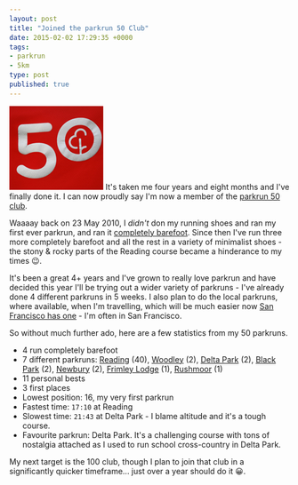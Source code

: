 ```yaml
---
layout: post
title: "Joined the parkrun 50 Club"
date: 2015-02-02 17:29:35 +0000
tags:
- parkrun
- 5km
type: post
published: true
---
```

<img class="alignleft" src="/img/parkrun50.jpg" alt="parkrun 50 club" width="169" height="151" /> It's taken me four years and eight months and I've finally done it.  I can now proudly say I'm now a member of the [parkrun 50 club](http://www.parkrun.com/about/our-clubs/50club/).

Waaaay back on 23 May 2010, I _didn't_ don my running shoes and ran my first ever parkrun, and ran it [completely barefoot](/reading-parkrun-barefoot).  Since then I've run three more completely barefoot and all the rest in a variety of minimalist shoes - the stony & rocky parts of the Reading course became a hinderance to my times :wink:.

<!--more-->
It's been a great 4+ years and I've grown to really love parkrun and have decided this year I'll be trying out a wider variety of parkruns - I've already done 4 different parkruns in 5 weeks.  I also plan to do the local parkruns, where available, when I'm travelling, which will be much easier now [San Francisco has one](http://www.parkrun.us/crissyfield/) - I'm often in San Francisco.

So without much further ado, here are a few statistics from my 50 parkruns.

* 4 run completely barefoot
* 7 different parkruns: [Reading](http://www.parkrun.org.uk/reading/) (40), [Woodley](http://www.parkrun.org.uk/woodley/) (2), [Delta Park](http://www.parkrun.co.za/delta/) (2), [Black Park](http://www.parkrun.org.uk/black-park/) (2), [Newbury](http://www.parkrun.org.uk/newbury/) (2), [Frimley Lodge](http://www.parkrun.org.uk/FrimleyLodge/) (1), [Rushmoor](http://www.parkrun.org.uk/rushmoor/) (1)
* 11 personal bests
* 3 first places
* Lowest position: 16, my very first parkrun
* Fastest time: `17:10` at Reading
* Slowest time: `21:43` at Delta Park - I blame altitude and it's a tough course.
* Favourite parkrun: Delta Park. It's a challenging course with tons of nostalgia attached as I used to run school cross-country in Delta Park.

My next target is the 100 club, though I plan to join that club in a significantly quicker timeframe... just over a year should do it :grinning:.
